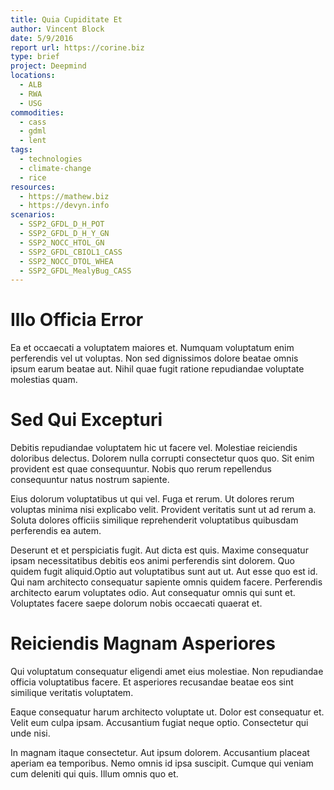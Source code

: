 ```yaml
---
title: Quia Cupiditate Et
author: Vincent Block
date: 5/9/2016
report url: https://corine.biz
type: brief
project: Deepmind
locations:
  - ALB
  - RWA
  - USG
commodities:
  - cass
  - gdml
  - lent
tags:
  - technologies
  - climate-change
  - rice
resources:
  - https://mathew.biz
  - https://devyn.info
scenarios:
  - SSP2_GFDL_D_H_POT
  - SSP2_GFDL_D_H_Y_GN
  - SSP2_NOCC_HTOL_GN
  - SSP2_GFDL_CBIOL1_CASS
  - SSP2_NOCC_DTOL_WHEA
  - SSP2_GFDL_MealyBug_CASS
---
```

# Illo Officia Error
Ea et occaecati a voluptatem maiores et. Numquam voluptatum enim perferendis vel ut voluptas. Non sed dignissimos dolore beatae omnis ipsum earum beatae aut. Nihil quae fugit ratione repudiandae voluptate molestias quam.

# Sed Qui Excepturi
Debitis repudiandae voluptatem hic ut facere vel. Molestiae reiciendis doloribus delectus. Dolorem nulla corrupti consectetur quos quo. Sit enim provident est quae consequuntur. Nobis quo rerum repellendus consequuntur natus nostrum sapiente.
 Eius dolorum voluptatibus ut qui vel. Fuga et rerum. Ut dolores rerum voluptas minima nisi explicabo velit. Provident veritatis sunt ut ad rerum a. Soluta dolores officiis similique reprehenderit voluptatibus quibusdam perferendis ea autem.
 Deserunt et et perspiciatis fugit. Aut dicta est quis. Maxime consequatur ipsam necessitatibus debitis eos animi perferendis sint dolorem. Quo quidem fugit aliquid.Optio aut voluptatibus sunt aut ut. Aut esse quo est id. Qui nam architecto consequatur sapiente omnis quidem facere. Perferendis architecto earum voluptates odio. Aut consequatur omnis qui sunt et. Voluptates facere saepe dolorum nobis occaecati quaerat et.

# Reiciendis Magnam Asperiores
Qui voluptatum consequatur eligendi amet eius molestiae. Non repudiandae officia voluptatibus facere. Et asperiores recusandae beatae eos sint similique veritatis voluptatem.
 Eaque consequatur harum architecto voluptate ut. Dolor est consequatur et. Velit eum culpa ipsam. Accusantium fugiat neque optio. Consectetur qui unde nisi.
 In magnam itaque consectetur. Aut ipsum dolorem. Accusantium placeat aperiam ea temporibus. Nemo omnis id ipsa suscipit. Cumque qui veniam cum deleniti qui quis. Illum omnis quo et.
